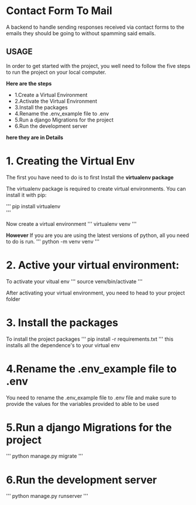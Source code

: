 # Contact Form To Mail
A backend to handle sending responses received via contact forms to the emails they should be going to without spamming said emails.

## USAGE 
In order to get started with the project, you well need to follow the five steps to run the project on your local computer. 

**Here are the steps**
- 1.Create a Virtual Environment
- 2.Activate the Virtual Environment
- 3.Install the packages  
- 4.Rename the .env_example file to .env
- 5.Run a django Migrations for the project  
- 6.Run the development server 


**here they are in Details** 
# 1. Creating the Virtual Env
The first you have need to do is to first Install the **virtualenv package**

The virtualenv package is required to create virtual environments. You can install it with pip:

'''
 pip install virtualenv  
'''

Now create a virtual environment
'''
virtualenv venv
'''

**However**
If you are you are using the latest versions of python, all you need to do is run. 
'''
python -m venv venv
'''

# 2. Active your virtual environment:
To activate your vitual env 
'''
source venv/bin/activate
'''

After activating your virtual environment, you need to head to your project folder 
#  3. Install the packages
To install the project packages
'''
pip install -r requirements.txt
'''
this installs all the dependence's to your virtual env 

# 4.Rename the .env_example file to .env
You need to rename the .env_example file to .env file and make sure to provide the values for the variables provided 
to able to be used


# 5.Run a django Migrations for the project 
'''
python manage.py migrate 
'''

# 6.Run the development server 
'''
python manage.py runserver 
''' 